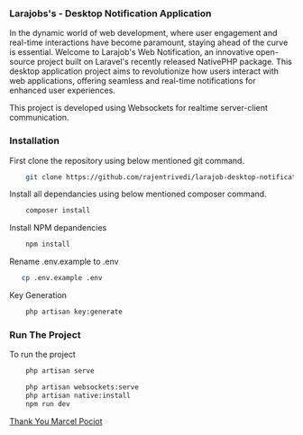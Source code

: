 ### Larajobs's - Desktop Notification Application
In the dynamic world of web development, where user engagement and real-time interactions have become paramount, staying ahead of the curve is essential. Welcome to Larajob's Web Notification, an innovative open-source project built on Laravel's recently released NativePHP package. This desktop application project aims to revolutionize how users interact with web applications, offering seamless and real-time notifications for enhanced user experiences.

This project is developed using Websockets for realtime server-client communication.


### Installation
First clone the repository using below mentioned git command.
```bash
	git clone https://github.com/rajentrivedi/larajob-desktop-notification.git
```
Install all dependancies using below mentioned composer command.
```bash
	composer install
```
Install NPM depandencies
```bash
	npm install
```
Rename .env.example to .env
```bash
   cp .env.example .env
```
Key Generation
```bash
	php artisan key:generate
```

### Run The Project
To run the project 
```bash
	php artisan serve
```
```bash
	php artisan websockets:serve
	php artisan native:install
	npm run dev
```

[Thank You Marcel Pociot ](https://github.com/mpociot)




